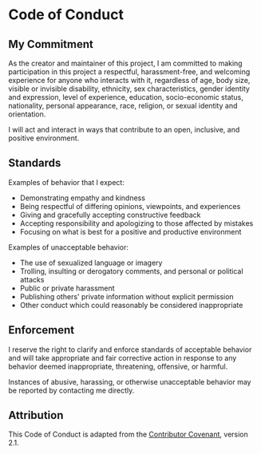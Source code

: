 # Code of Conduct

## My Commitment

As the creator and maintainer of this project, I am committed to making participation in this project a respectful, harassment-free, and welcoming experience for anyone who interacts with it, regardless of age, body size, visible or invisible disability, ethnicity, sex characteristics, gender identity and expression, level of experience, education, socio-economic status, nationality, personal appearance, race, religion, or sexual identity and orientation.

I will act and interact in ways that contribute to an open, inclusive, and positive environment.

## Standards

Examples of behavior that I expect:
- Demonstrating empathy and kindness
- Being respectful of differing opinions, viewpoints, and experiences
- Giving and gracefully accepting constructive feedback
- Accepting responsibility and apologizing to those affected by mistakes
- Focusing on what is best for a positive and productive environment

Examples of unacceptable behavior:
- The use of sexualized language or imagery
- Trolling, insulting or derogatory comments, and personal or political attacks
- Public or private harassment
- Publishing others' private information without explicit permission
- Other conduct which could reasonably be considered inappropriate

## Enforcement

I reserve the right to clarify and enforce standards of acceptable behavior and will take appropriate and fair corrective action in response to any behavior deemed inappropriate, threatening, offensive, or harmful.

Instances of abusive, harassing, or otherwise unacceptable behavior may be reported by contacting me directly.

## Attribution

This Code of Conduct is adapted from the [Contributor Covenant](https://www.contributor-covenant.org/), version 2.1. 